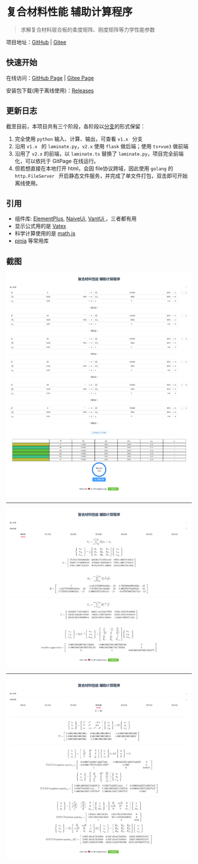 # 复合材料性能 辅助计算程序

> 求解复合材料层合板的柔度矩阵、刚度矩阵等力学性能参数

项目地址：[GitHub](https://github.com/laorange/LaminateCalculation)  |  [Gitee](https://gitee.com/laorange/LaminateCalculation)

## 快速开始

在线访问：[GitHub Page](https://laorange.github.io/LaminateCalculation/)  |  [Gitee Page](https://laorange.gitee.io/laminatecalculation/)

安装包下载(用于离线使用)：[Releases](https://github.com/laorange/LaminateCalculation/releases)

## 更新日志

截至目前，本项目共有三个阶段，各阶段以[分支](https://github.com/laorange/LaminateCalculation/branches)的形式保留：

1. 完全使用 `python` 输入、计算、输出，可查看 `v1.x ` 分支
2. 沿用 `v1.x ` 的 `laminate.py`，`v2.x` 使用 `flask` 做后端；使用 `ts+vue3` 做前端
3. 沿用了 `v2.x` 的前端，以 `laminate.ts` 替换了 `laminate.py`，项目完全前端化，可以依托于 GitPage 在线运行。
4. 但若想直接在本地打开 html，会因 file协议跨域，因此使用 `golang` 的 `http.FileServer ` 开启静态文件服务，并完成了单文件打包，双击即可开始离线使用。

## 引用

+ 组件库: [ElementPlus](https://element-plus.org), [NaiveUi](https://www.naiveui.com/), [VantUi ](https://vant-contrib.gitee.io/vant/#/zh-CN/home)，三者都有用
+ 显示公式用的是 [Vatex](https://github.com/Shimada666/VaTex)
+ 科学计算使用的是 [math.js](https://mathjs.org/index.html)
+ [pinia](https://pinia.vuejs.org/) 等常用库

## 截图

![1.png](demo/demo1.png)

----

![2.png](demo/demo2.png)

----

![3.png](demo/demo3.png)

